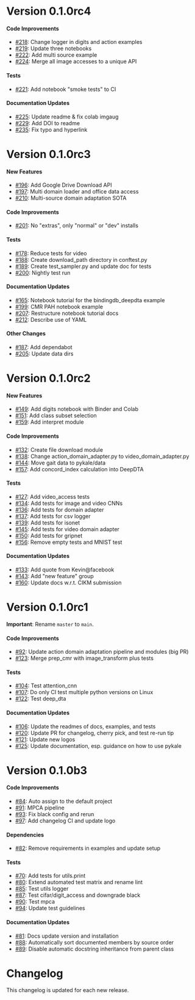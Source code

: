 # Version  0.1.0rc4

#### Code Improvements

* [#218](https://github.com/pykale/pykale/pull/218): Change logger in digits and action examples
* [#219](https://github.com/pykale/pykale/pull/219): Update three notebooks
* [#222](https://github.com/pykale/pykale/pull/222): Add multi source example
* [#224](https://github.com/pykale/pykale/pull/224): Merge all image accesses to a unique API

#### Tests

* [#221](https://github.com/pykale/pykale/pull/221): Add notebook "smoke tests" to CI

#### Documentation Updates

* [#225](https://github.com/pykale/pykale/pull/225): Update readme & fix colab imgaug
* [#229](https://github.com/pykale/pykale/pull/229): Add DOI to readme
* [#235](https://github.com/pykale/pykale/pull/235): Fix typo and hyperlink

# Version  0.1.0rc3

#### New Features

* [#196](https://github.com/pykale/pykale/pull/196): Add Google Drive Download API
* [#197](https://github.com/pykale/pykale/pull/197): Multi domain loader and office data access
* [#210](https://github.com/pykale/pykale/pull/210): Multi-source domain adaptation SOTA

#### Code Improvements

* [#201](https://github.com/pykale/pykale/pull/201): No "extras", only "normal" or "dev" installs

#### Tests

* [#178](https://github.com/pykale/pykale/pull/178): Reduce tests for video
* [#188](https://github.com/pykale/pykale/pull/188): Create download_path directory in conftest.py
* [#189](https://github.com/pykale/pykale/pull/189): Create test_sampler.py and update doc for tests
* [#200](https://github.com/pykale/pykale/pull/200): Nightly test run

#### Documentation Updates

* [#165](https://github.com/pykale/pykale/pull/165): Notebook tutorial for the bindingdb_deepdta example
* [#199](https://github.com/pykale/pykale/pull/199): CMR PAH notebook example
* [#207](https://github.com/pykale/pykale/pull/207): Restructure notebook tutorial docs
* [#212](https://github.com/pykale/pykale/pull/212): Describe use of YAML

#### Other Changes

* [#187](https://github.com/pykale/pykale/pull/187): Add dependabot
* [#205](https://github.com/pykale/pykale/pull/205): Update data dirs

# Version  0.1.0rc2

#### New Features

* [#149](https://github.com/pykale/pykale/pull/149): Add digits notebook with Binder and Colab
* [#151](https://github.com/pykale/pykale/pull/151): Add class subset selection
* [#159](https://github.com/pykale/pykale/pull/159): Add interpret module

#### Code Improvements

* [#132](https://github.com/pykale/pykale/pull/132): Create file download module
* [#138](https://github.com/pykale/pykale/pull/138): Change action_domain_adapter.py to video_domain_adapter.py
* [#144](https://github.com/pykale/pykale/pull/144): Move gait data to pykale/data
* [#157](https://github.com/pykale/pykale/pull/157): Add concord_index calculation into DeepDTA

#### Tests

* [#127](https://github.com/pykale/pykale/pull/127): Add video_access tests
* [#134](https://github.com/pykale/pykale/pull/134): Add tests for image and video CNNs
* [#136](https://github.com/pykale/pykale/pull/136): Add tests for domain adapter
* [#137](https://github.com/pykale/pykale/pull/137): Add tests for csv logger
* [#139](https://github.com/pykale/pykale/pull/139): Add tests for isonet
* [#145](https://github.com/pykale/pykale/pull/145): Add tests for video domain adapter
* [#150](https://github.com/pykale/pykale/pull/150): Add tests for gripnet
* [#156](https://github.com/pykale/pykale/pull/156): Remove empty tests and MNIST test

#### Documentation Updates

* [#133](https://github.com/pykale/pykale/pull/133): Add quote from Kevin@facebook
* [#143](https://github.com/pykale/pykale/pull/143): Add "new feature" group
* [#160](https://github.com/pykale/pykale/pull/160): Update docs w.r.t. CIKM submission

# Version  0.1.0rc1

**Important**: Rename `master` to `main`.

#### Code Improvements

* [#92](https://github.com/pykale/pykale/pull/92): Update action domain adaptation pipeline and modules (big PR)
* [#123](https://github.com/pykale/pykale/pull/123): Merge prep_cmr with image_transform plus tests

#### Tests

* [#104](https://github.com/pykale/pykale/pull/104): Test attention_cnn
* [#107](https://github.com/pykale/pykale/pull/107): Do only CI test multiple python versions on Linux
* [#122](https://github.com/pykale/pykale/pull/122): Test deep_dta

#### Documentation Updates

* [#106](https://github.com/pykale/pykale/pull/106): Update the readmes of docs, examples, and tests
* [#120](https://github.com/pykale/pykale/pull/120): Update PR for changelog, cherry pick, and test re-run tip
* [#121](https://github.com/pykale/pykale/pull/121): Update new logos
* [#125](https://github.com/pykale/pykale/pull/125): Update documentation, esp. guidance on how to use pykale

# Version  0.1.0b3

#### Code Improvements

* [#84](https://github.com/pykale/pykale/pull/84): Auto assign to the default project
* [#91](https://github.com/pykale/pykale/pull/91): MPCA pipeline
* [#93](https://github.com/pykale/pykale/pull/93): Fix black config and rerun
* [#97](https://github.com/pykale/pykale/pull/97): Add changelog CI and update logo

#### Dependencies

* [#82](https://github.com/pykale/pykale/pull/82): Remove requirements in examples and update setup

#### Tests

* [#70](https://github.com/pykale/pykale/pull/70): Add tests for utils.print
* [#80](https://github.com/pykale/pykale/pull/80): Extend automated test matrix and rename lint
* [#85](https://github.com/pykale/pykale/pull/85): Test utils logger
* [#87](https://github.com/pykale/pykale/pull/87): Test cifar/digit_access and downgrade black
* [#90](https://github.com/pykale/pykale/pull/90): Test mpca
* [#94](https://github.com/pykale/pykale/pull/94): Update test guidelines

#### Documentation Updates

* [#81](https://github.com/pykale/pykale/pull/81): Docs update version and installation
* [#88](https://github.com/pykale/pykale/pull/88): Automatically sort documented members by source order
* [#89](https://github.com/pykale/pykale/pull/89): Disable automatic docstring inheritance from parent class


# Changelog

This changelog is updated for each new release.
